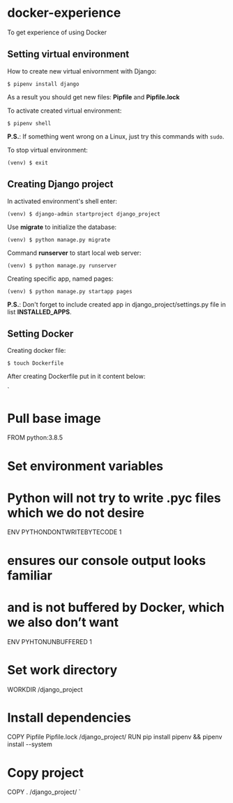 # docker-experience
To get experience of using Docker

## Setting virtual environment
How to create new virtual enivornment with Django:

`$ pipenv install django`

As a result you should get new files: **Pipfile** and **Pipfile.lock**

To activate created virtual environment:

`$ pipenv shell`

**P.S.**: If something went wrong on a Linux, just try this commands with `sudo`.

To stop virtual environment:

`(venv) $ exit `

## Creating Django project
In activated environment's shell enter:

`(venv) $ django-admin startproject django_project`

Use **migrate** to initialize the database:

`(venv) $ python manage.py migrate`

Command **runserver** to start local web server:

`(venv) $ python manage.py runserver`

Creating specific app, named pages:

`(venv) $ python manage.py startapp pages`

**P.S.**: Don't forget to include created app in django_project/settings.py file in list **INSTALLED_APPS**.

## Setting Docker
Creating docker file:

`$ touch Dockerfile`

After creating Dockerfile put in it content below:

`
# Pull base image
FROM python:3.8.5

# Set environment variables
# Python will not try to write .pyc files which we do not desire
ENV PYTHONDONTWRITEBYTECODE 1
# ensures our console output looks familiar 
# and is not buffered by Docker, which we also don’t want
ENV PYHTONUNBUFFERED 1

# Set work directory
WORKDIR /django_project

# Install dependencies
COPY Pipfile Pipfile.lock /django_project/
RUN pip install pipenv && pipenv install --system

# Copy project
COPY . /django_project/
`
